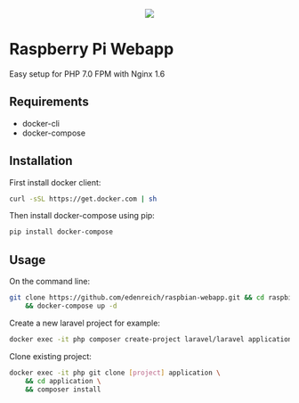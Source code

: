 <p align="center"><img src="https://s9.postimg.cc/ya01jy827/raspberry-pi-app.jpg"></p>

# Raspberry Pi Webapp

Easy setup for PHP 7.0 FPM with Nginx 1.6

## Requirements

- docker-cli
- docker-compose

## Installation

First install docker client:
```sh
curl -sSL https://get.docker.com | sh
```

Then install docker-compose using pip:
```sh
pip install docker-compose
```

## Usage

On the command line:
```sh
git clone https://github.com/edenreich/raspbian-webapp.git && cd raspbian-webapp \
	&& docker-compose up -d
```

Create a new laravel project for example:
```sh
docker exec -it php composer create-project laravel/laravel application --prefer-dist
```

Clone existing project:
```sh
docker exec -it php git clone [project] application \
	&& cd application \
	&& composer install
```

